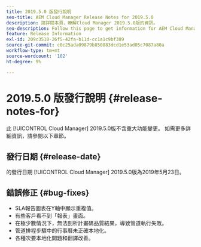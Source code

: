 ```yaml
---
title: 2019.5.0 版發行說明
seo-title: AEM Cloud Manager Release Notes for 2019.5.0
description: 請詳閱本頁，瞭解Cloud Manager 2019.5.0版的資訊。
seo-description: Follow this page to get information for AEM Cloud Manager Release 2019.5.0.
feature: Release Information
exl-id: 209c3510-26f5-42fa-b11d-cc1a1c9bf389
source-git-commit: c0c25ada09879b850883dcd1e53ad05c7087a80a
workflow-type: tm+mt
source-wordcount: '102'
ht-degree: 9%

---
```


# 2019.5.0 版發行說明 {#release-notes-for}

此 [!UICONTROL Cloud Manager] 2019.5.0版不含重大功能變更。 如需更多詳細資訊，請參閱以下章節。

## 發行日期 {#release-date}

的發行日期 [!UICONTROL Cloud Manager] 2019.5.0版為2019年5月23日。


## 錯誤修正 {#bug-fixes}

* SLA報告圖表在Y軸中顯示重複值。
* 有些客戶看不到「報表」畫面。
* 在極少數情況下，無法剖析計畫碼品質結果，導致管道執行失敗。
* 管道排程步驟中的行事曆未正確本地化。
* 各種次要本地化問題和翻譯改善。

